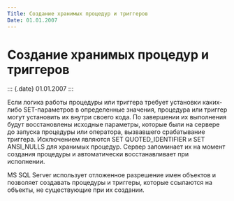 ```yaml
---
Title: Создание хранимых процедур и триггеров
Date: 01.01.2007
---
```



Создание хранимых процедур и триггеров
======================================

::: {.date}
01.01.2007
:::

Если логика работы процедуры или триггера требует установки каких-либо
SET-параметров в определенные значения, процедура или триггер могут
установить их внутри своего кода. По завершении их выполнения будут
восстановлены исходные параметры, которые были на сервере до запуска
процедуры или оператора, вызвавшего срабатывание триггера. Исключением
являются SET QUOTED\_IDENTIFIER и SET ANSI\_NULLS для хранимых процедур.
Сервер запоминает их на момент создания процедуры и автоматически
восстанавливает при исполнении.

MS SQL Server использует отложенное разрешение имен объектов и позволяет
создавать процедуры и триггеры, которые ссылаются на объекты, не
существующие при их создании.
